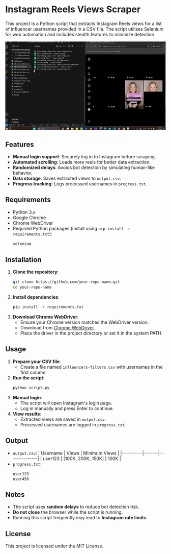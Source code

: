 # Instagram Reels Views Scraper

This project is a Python script that extracts Instagram Reels views for a list of influencer usernames provided in a CSV file. The script utilizes Selenium for web automation and includes stealth features to minimize detection.

![MatMan04](Recording2025-02-18170507-ezgif.com-video-to-gif-converter.gif)

## Features
- **Manual login support**: Securely log in to Instagram before scraping.
- **Automated scrolling**: Loads more reels for better data extraction.
- **Randomized delays**: Avoids bot detection by simulating human-like behavior.
- **Data storage**: Saves extracted views to `output.csv`.
- **Progress tracking**: Logs processed usernames in `progress.txt`.

## Requirements
- Python 3.x
- Google Chrome
- Chrome WebDriver
- Required Python packages (install using `pip install -r requirements.txt`):
  ```bash
  selenium
  ````

## Installation
1. **Clone the repository**:
   ```bash
   git clone https://github.com/your-repo-name.git
   cd your-repo-name
   ```
2. **Install dependencies**:
   ```bash
   pip install -r requirements.txt
   ```
3. **Download Chrome WebDriver**:
   - Ensure your Chrome version matches the WebDriver version.
   - Download from [Chrome WebDriver](https://sites.google.com/chromium.org/driver/).
   - Place the driver in the project directory or set it in the system PATH.

## Usage
1. **Prepare your CSV file**:
   - Create a file named `influencers-filters.csv` with usernames in the first column.
2. **Run the script**:
   ```bash
   python script.py
   ```
3. **Manual login**:
   - The script will open Instagram's login page.
   - Log in manually and press Enter to continue.
4. **View results**:
   - Extracted views are saved in `output.csv`.
   - Processed usernames are logged in `progress.txt`.

## Output
- `output.csv`:
  | Username | Views | Minimum Views |
  |----------|-------|--------------|
  | user123  | [100K, 200K, 150K] | 100K |
- `progress.txt`:
  ```
  user123
  user456
  ```

## Notes
- The script uses **random delays** to reduce bot detection risk.
- **Do not close** the browser while the script is running.
- Running this script frequently may lead to **Instagram rate limits**.

## License
This project is licensed under the MIT License.
